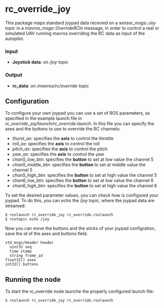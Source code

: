 # rc_override_joy

This package maps standard joypad data recevied on a *sensor_msgs::Joy* topic in a *mavros_msgs::OverrideRCIn* message, in order to control a real or simulated UAV running mavros overriding the RC data as input of the autopilot.

### Input

  * __Joystick data__: on */joy* topic  

### Output

  * __rc_data__: on */mavros/rc/override* topic

## Configuration

To configure your own joypad you can use a set of ROS parameters, as specified in the example launch file in *rc_override_joy/launch/rc_override.launch*. In this file you can specify the axes and the buttons to use to override the RC channels:

  * *thurst_ax*: specifies the __axis__ to control the throttle
  * *roll_ax*: specifies the __axis__ to control the roll
  * *pitch_ax*: specifies the __axis__ to control the pitch
  * *yaw_ax*: specifies the __axis__ to control the yaw
  * *chan5_low_btn*: specifies the __button__ to set at low value the channel 5
  * *chan5_middle_btn*: specifies the __button__ to set at middle value the channel 5
  * *chan5_high_btn*: specifies the __button__ to set at high value the channel 5
  * *chan6_low_btn*: specifies the __button__ to set at low value the channel 6
  * *chan6_high_btn*: specifies the __button__ to set at high value the channel 6

To set the desired parameter values, you can check how is configured your joypad. To do this, you can *echo* the */joy* topic, where the joypad data are streamed:

    $ roslaunch rc_override_joy rc_override.roslaunch
    $ rostopic echo /joy
Now you can move the buttons and the sticks of your joypad configration, save the *id* of the axes and buttons field.  

    std_msgs/Header header
      uint32 seq
      time stamp
      string frame_id
    float32[] axes
    int32[] buttons

## Running the node
To start the rc_override node launche the properly configured launch file:

    $ roslaunch rc_override_joy rc_override.roslaunch
